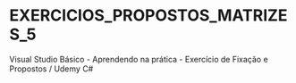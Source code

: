 # EXERCICIOS_PROPOSTOS_MATRIZES_5
Visual Studio Básico - Aprendendo na prática - Exercício de Fixação e Propostos / Udemy C#
